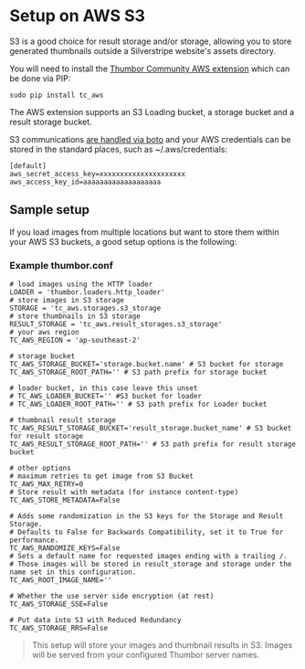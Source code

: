# Setup on AWS S3

S3 is a good choice for result storage and/or storage, allowing you to store generated thumbnails outside a Silverstripe website's assets directory.

You will need to install the [Thumbor Community AWS extension](https://github.com/thumbor-community/aws) which can be done via PIP:
```
sudo pip install tc_aws
```

The AWS extension supports an S3 Loading bucket, a storage bucket and a result storage bucket.

S3 communications [are handled via boto](http://boto3.readthedocs.io/en/latest/guide/configuration.html) and your AWS credentials can be stored in the standard places, such as ~/.aws/credentials:
```
[default]
aws_secret_access_key=xxxxxxxxxxxxxxxxxxxxx
aws_access_key_id=aaaaaaaaaaaaaaaaaaa
```

## Sample setup

If you load images from multiple locations but want to store them within your AWS S3 buckets, a good setup options is the following:
### Example thumbor.conf
```
# load images using the HTTP loader
LOADER = 'thumbor.loaders.http_loader'
# store images in S3 storage
STORAGE = 'tc_aws.storages.s3_storage
# store thumbnails in S3 storage
RESULT_STORAGE = 'tc_aws.result_storages.s3_storage'
# your aws region
TC_AWS_REGION = 'ap-southeast-2'

# storage bucket
TC_AWS_STORAGE_BUCKET='storage.bucket.name' # S3 bucket for storage
TC_AWS_STORAGE_ROOT_PATH='' # S3 path prefix for storage bucket

# loader bucket, in this case leave this unset
# TC_AWS_LOADER_BUCKET='' #S3 bucket for loader
# TC_AWS_LOADER_ROOT_PATH='' # S3 path prefix for Loader bucket

# thumbnail result storage
TC_AWS_RESULT_STORAGE_BUCKET='result_storage.bucket_name' # S3 bucket for result storage
TC_AWS_RESULT_STORAGE_ROOT_PATH='' # S3 path prefix for result storage bucket

# other options
# maximum retries to get image from S3 Bucket
TC_AWS_MAX_RETRY=0
# Store result with metadata (for instance content-type)
TC_AWS_STORE_METADATA=False

# Adds some randomization in the S3 keys for the Storage and Result Storage.
# Defaults to False for Backwards Compatibility, set it to True for performance.
TC_AWS_RANDOMIZE_KEYS=False
# Sets a default name for requested images ending with a trailing /.
# Those images will be stored in result_storage and storage under the name set in this configuration.
TC_AWS_ROOT_IMAGE_NAME=''

# Whether the use server side encryption (at rest)
TC_AWS_STORAGE_SSE=False

# Put data into S3 with Reduced Redundancy
TC_AWS_STORAGE_RRS=False
```

> This setup will store your images and thumbnail results in S3. Images will be served from your configured Thumbor server names.
